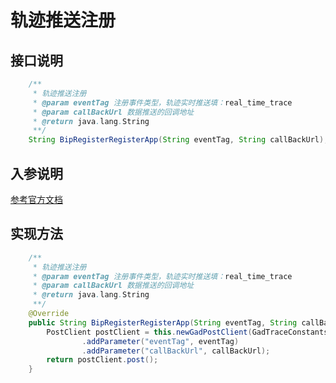 # 轨迹推送注册

## 接口说明
```java
    /**
     * 轨迹推送注册
     * @param eventTag 注册事件类型，轨迹实时推送填：real_time_trace
     * @param callBackUrl 数据推送的回调地址
     * @return java.lang.String
     **/
    String BipRegisterRegisterApp(String eventTag, String callBackUrl);
```
## 入参说明
[参考官方文档](https://openplatform-portal.dg-work.cn/#/doc-jsapi?apiType=serverapi&docKey=2531)
## 实现方法
```java
    /**
     * 轨迹推送注册
     * @param eventTag 注册事件类型，轨迹实时推送填：real_time_trace
     * @param callBackUrl 数据推送的回调地址
     * @return java.lang.String
     **/
    @Override
    public String BipRegisterRegisterApp(String eventTag, String callBackUrl) {
        PostClient postClient = this.newGadPostClient(GadTraceConstants.BIP_REGISTER_REGISTER_APP)
                .addParameter("eventTag", eventTag)
                .addParameter("callBackUrl", callBackUrl);
        return postClient.post();
    }
```